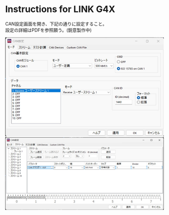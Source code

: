 # Instructions for LINK G4X
CAN設定画面を開き、下記の通りに設定すること。  
設定の詳細はPDFを参照願う。(鋭意製作中)

<img src="https://github.com/Yu-taguchi/1CH-EGT-to-CAN-BUS-MODULE/blob/main/LINK%20G4X%20instructions/CAN%20SET1.jpg" width="800">
<img src="https://github.com/Yu-taguchi/1CH-EGT-to-CAN-BUS-MODULE/blob/main/LINK%20G4X%20instructions/CAN%20SET2.jpg" width="800">
